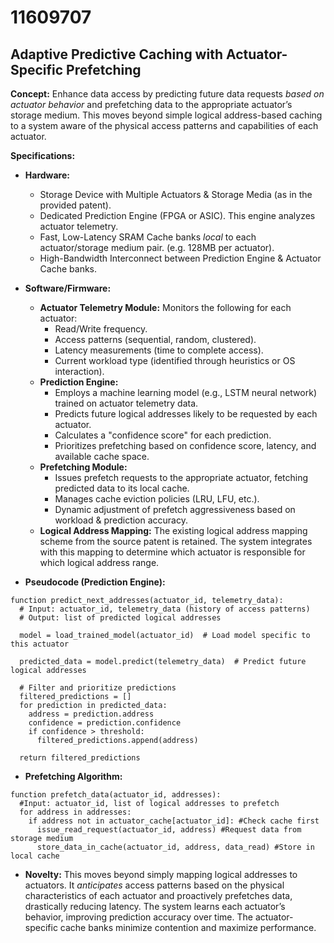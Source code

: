 # 11609707

## Adaptive Predictive Caching with Actuator-Specific Prefetching

**Concept:** Enhance data access by predicting future data requests *based on actuator behavior* and prefetching data to the appropriate actuator’s storage medium. This moves beyond simple logical address-based caching to a system aware of the physical access patterns and capabilities of each actuator.

**Specifications:**

*   **Hardware:**
    *   Storage Device with Multiple Actuators & Storage Media (as in the provided patent).
    *   Dedicated Prediction Engine (FPGA or ASIC). This engine analyzes actuator telemetry.
    *   Fast, Low-Latency SRAM Cache banks *local* to each actuator/storage medium pair. (e.g. 128MB per actuator).
    *   High-Bandwidth Interconnect between Prediction Engine & Actuator Cache banks.

*   **Software/Firmware:**
    *   **Actuator Telemetry Module:** Monitors the following for each actuator:
        *   Read/Write frequency.
        *   Access patterns (sequential, random, clustered).
        *   Latency measurements (time to complete access).
        *   Current workload type (identified through heuristics or OS interaction).
    *   **Prediction Engine:**
        *   Employs a machine learning model (e.g., LSTM neural network) trained on actuator telemetry data.
        *   Predicts future logical addresses likely to be requested by each actuator.
        *   Calculates a "confidence score" for each prediction.
        *   Prioritizes prefetching based on confidence score, latency, and available cache space.
    *   **Prefetching Module:**
        *   Issues prefetch requests to the appropriate actuator, fetching predicted data to its local cache.
        *   Manages cache eviction policies (LRU, LFU, etc.).
        *   Dynamic adjustment of prefetch aggressiveness based on workload & prediction accuracy.
    *   **Logical Address Mapping:** The existing logical address mapping scheme from the source patent is retained. The system integrates with this mapping to determine which actuator is responsible for which logical address range.

*   **Pseudocode (Prediction Engine):**

```
function predict_next_addresses(actuator_id, telemetry_data):
  # Input: actuator_id, telemetry_data (history of access patterns)
  # Output: list of predicted logical addresses

  model = load_trained_model(actuator_id)  # Load model specific to this actuator

  predicted_data = model.predict(telemetry_data)  # Predict future logical addresses

  # Filter and prioritize predictions
  filtered_predictions = []
  for prediction in predicted_data:
    address = prediction.address
    confidence = prediction.confidence
    if confidence > threshold:
      filtered_predictions.append(address)

  return filtered_predictions
```

*   **Prefetching Algorithm:**

```
function prefetch_data(actuator_id, addresses):
  #Input: actuator_id, list of logical addresses to prefetch
  for address in addresses:
    if address not in actuator_cache[actuator_id]: #Check cache first
      issue_read_request(actuator_id, address) #Request data from storage medium
      store_data_in_cache(actuator_id, address, data_read) #Store in local cache
```

*   **Novelty:** This moves beyond simply mapping logical addresses to actuators. It *anticipates* access patterns based on the physical characteristics of each actuator and proactively prefetches data, drastically reducing latency. The system learns each actuator’s behavior, improving prediction accuracy over time. The actuator-specific cache banks minimize contention and maximize performance.